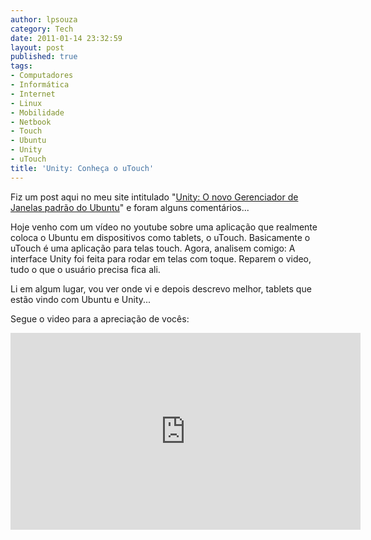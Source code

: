 ```yaml
---
author: lpsouza
category: Tech
date: 2011-01-14 23:32:59
layout: post
published: true
tags:
- Computadores
- Informática
- Internet
- Linux
- Mobilidade
- Netbook
- Touch
- Ubuntu
- Unity
- uTouch
title: 'Unity: Conheça o uTouch'
---
```


Fiz um post aqui no meu site intitulado "[Unity: O novo Gerenciador de Janelas padrão do Ubuntu](http://luizsouza.com.br/2010/10/29/unity-o-novo-gerenciador-de-janelas-padrao-do-ubuntu/)" e foram alguns comentários...

Hoje venho com um vídeo no youtube sobre uma aplicação que realmente coloca o Ubuntu em dispositivos como tablets, o uTouch. Basicamente o uTouch é uma aplicação para telas touch. Agora, analisem comigo: A interface Unity foi feita para rodar em telas com toque. Reparem o video, tudo o que o usuário precisa fica ali.

Li em algum lugar, vou ver onde vi e depois descrevo melhor, tablets que estão vindo com Ubuntu e Unity...

Segue o video para a apreciação de vocês:

<iframe width="560" height="315" src="https://www.youtube-nocookie.com/embed/RzZ7gsTJGeo" frameborder="0" allow="accelerometer; autoplay; encrypted-media; gyroscope; picture-in-picture" allowfullscreen></iframe>